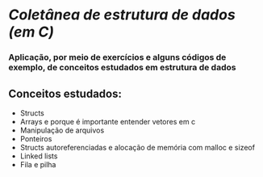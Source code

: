 # ***Coletânea de estrutura de dados (em C)***

### Aplicação, por meio de exercícios e alguns códigos de exemplo, de conceitos estudados em estrutura de dados

## Conceitos estudados:
- Structs
- Arrays e porque é importante entender vetores em c
- Manipulação de arquivos  
- Ponteiros 
- Structs autoreferenciadas e alocação de memória com malloc e sizeof
- Linked lists 
- Fila e pilha

